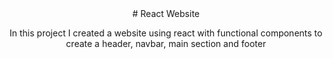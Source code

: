 <div align="center" width="50">
  # React Website

  In this project I created a website using react with functional components to create a header, navbar, main section and footer

</div>

